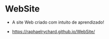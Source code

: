 # WebSite

- A site Web criado com intuito de aprendizado!

- https://raphaelrychard.github.io/WebSite/
